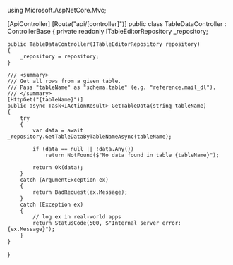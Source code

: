 using Microsoft.AspNetCore.Mvc;

[ApiController]
[Route("api/[controller]")]
public class TableDataController : ControllerBase
{
    private readonly ITableEditorRepository _repository;

    public TableDataController(ITableEditorRepository repository)
    {
        _repository = repository;
    }

    /// <summary>
    /// Get all rows from a given table.
    /// Pass "tableName" as "schema.table" (e.g. "reference.mail_dl").
    /// </summary>
    [HttpGet("{tableName}")]
    public async Task<IActionResult> GetTableData(string tableName)
    {
        try
        {
            var data = await _repository.GetTableDataByTableNameAsync(tableName);

            if (data == null || !data.Any())
                return NotFound($"No data found in table {tableName}");

            return Ok(data);
        }
        catch (ArgumentException ex)
        {
            return BadRequest(ex.Message);
        }
        catch (Exception ex)
        {
            // log ex in real-world apps
            return StatusCode(500, $"Internal server error: {ex.Message}");
        }
    }
}
